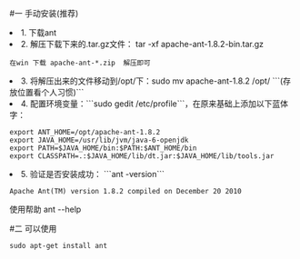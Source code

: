 #一 手动安装(推荐)
<li> 1. 下载ant

<li> 2. 解压下载下来的.tar.gz文件： tar -xf apache-ant-1.8.2-bin.tar.gz

	在win 下载 apache-ant-*.zip  解压即可
<li> 3. 将解压出来的文件移动到/opt/下：sudo mv apache-ant-1.8.2 /opt/   ```(存放位置看个人习惯)```

<li> 4. 配置环境变量：```sudo gedit /etc/profile```，在原来基础上添加以下蓝体字：

	export ANT_HOME=/opt/apache-ant-1.8.2
	export JAVA_HOME=/usr/lib/jvm/java-6-openjdk
	export PATH=$JAVA_HOME/bin:$PATH:$ANT_HOME/bin
	export CLASSPATH=.:$JAVA_HOME/lib/dt.jar:$JAVA_HOME/lib/tools.jar

<li> 5. 验证是否安装成功： ```ant -version```

	Apache Ant(TM) version 1.8.2 compiled on December 20 2010


使用帮助 ant --help





#二 可以使用

	sudo apt-get install ant

